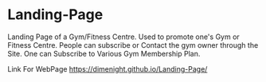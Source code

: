 # Landing-Page
Landing Page of a Gym/Fitness Centre.
Used to promote one's Gym or Fitness Centre.
People can subscribe or Contact the gym owner through the Site.
One can Subscribe to Various Gym Membership Plan.

Link For WebPage
https://dimenight.github.io/Landing-Page/
